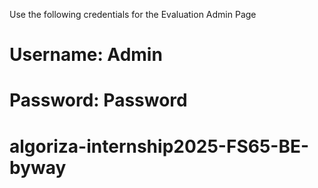 Use the following credentials for the Evaluation Admin Page
# Username: Admin
# Password: Password
# algoriza-internship2025-FS65-BE-byway

